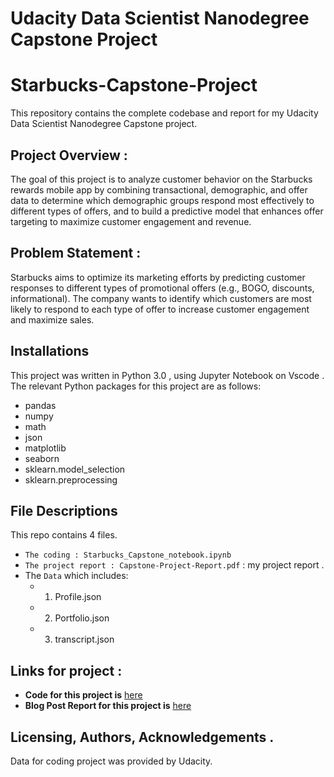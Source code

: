 # Udacity Data Scientist Nanodegree Capstone Project

# Starbucks-Capstone-Project

This repository contains the complete codebase and report for my Udacity Data Scientist Nanodegree Capstone project.

## Project Overview :

The goal of this project is to analyze customer behavior on the Starbucks rewards mobile app by combining transactional, demographic, and offer data to determine which demographic groups respond most effectively to different types of offers, and to build a predictive model that enhances offer targeting to maximize customer engagement and revenue.

## Problem Statement :

Starbucks aims to optimize its marketing efforts by predicting customer responses to different types of promotional offers (e.g., BOGO, discounts, informational). The company wants to identify which customers are most likely to respond to each type of offer to increase customer engagement and maximize sales.

## Installations

This project was written in Python 3.0 , using Jupyter Notebook on Vscode . The relevant Python packages for this project are as follows:

- pandas
- numpy
- math
- json
- matplotlib
- seaborn
- sklearn.model_selection
- sklearn.preprocessing

## File Descriptions

This repo contains 4 files.

- `The coding : Starbucks_Capstone_notebook.ipynb`
- `The project report : Capstone-Project-Report.pdf` : my project report .
- The  `Data` which includes:
  - 1. Profile.json
  - 2. Portfolio.json
  - 3. transcript.json

## Links for project :

- **Code for this project is** [here](https://github.com/Swatichanchal/Starbucks-Capstone-Project/blob/master/Starbucks_Capstone_notebook.ipynb)
- **Blog Post Report for this project is** [here](https://github.com/Swatichanchal/Starbucks-Capstone-Project/blob/master/Capstone_Project_Report.pdf)

## Licensing, Authors, Acknowledgements .

Data for coding project was provided by Udacity.
